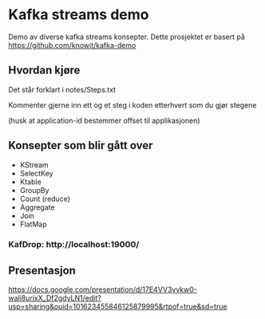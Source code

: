 # Kafka streams demo
Demo av diverse kafka streams konsepter.
Dette prosjektet er basert på https://github.com/knowit/kafka-demo

## Hvordan kjøre
Det står forklart i notes/Steps.txt

Kommenter gjerne inn ett og et steg i koden etterhvert som du gjør stegene 

(husk at application-id bestemmer offset til applikasjonen) 

## Konsepter som blir gått over
* KStream
* SelectKey
* Ktable
* GroupBy
* Count (reduce)
* Aggregate
* Join
* FlatMap

### KafDrop: http://localhost:19000/

## Presentasjon
https://docs.google.com/presentation/d/17E4VV3vvkw0-wali8urixX_Df2gdyLN1/edit?usp=sharing&ouid=101623455846125879995&rtpof=true&sd=true